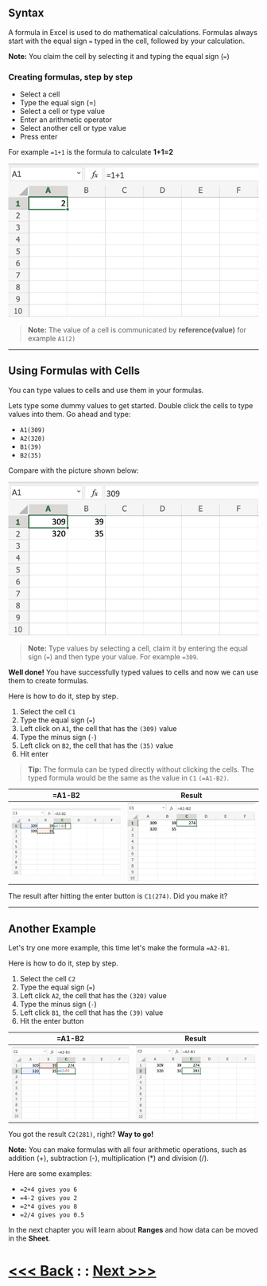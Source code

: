 ## Syntax

A formula in Excel is used to do mathematical calculations. Formulas always start with the equal sign `=` typed in the cell, followed by your calculation.

**Note:** You claim the cell by selecting it and typing the equal sign (`=`)

### Creating formulas, step by step

-   Select a cell
-   Type the equal sign (=)
-   Select a cell or type value
-   Enter an arithmetic operator
-   Select another cell or type value
-   Press enter

For example `=1+1` is the formula to calculate **1+1=2**

![alt text](excel_new.png)

>**Note:** The value of a cell is communicated by **reference(value)** for example `A1(2)`
___

## Using Formulas with Cells

You can type values to cells and use them in your formulas.

Lets type some dummy values to get started. Double click the cells to type values into them. Go ahead and type:

-   `A1(309)`
-   `A2(320)`
-   `B1(39)`
-   `B2(35)`

Compare with the picture shown below:

![alt text](excel_new2.png)

>**Note:** Type values by selecting a cell, claim it by entering the equal sign (`=`) and then type your value. For example `=309`.

**Well done!** You have successfully typed values to cells and now we can use them to create formulas.

Here is how to do it, step by step.

1.  Select the cell `C1`
2.  Type the equal sign (`=`)
3.  Left click on `A1`, the cell that has the `(309)` value
4.  Type the minus sign (`-`)
5.  Left click on `B2`, the cell that has the `(35)` value
6.  Hit enter

>**Tip:** The formula can be typed directly without clicking the cells. The typed formula would be the same as the value in `C1` `(=A1-B2)`.

| =A1-B2 | Result |
| -------- | -------- |
| ![alt text](excel_new3.png) | ![alt text](excel_new4.png) |

The result after hitting the enter button is `C1(274)`. Did you make it?
___

## Another Example

Let's try one more example, this time let's make the formula `=A2-B1`.

Here is how to do it, step by step.

1.  Select the cell `C2`
2.  Type the equal sign (`=`)
3.  Left click `A2`, the cell that has the `(320)` value
4.  Type the minus sign (`-`)
5.  Left click `B1`, the cell that has the `(39)` value
6.  Hit the enter button

| =A1-B2 | Result |
| -------- | -------- |
| ![alt text](excel_new5.png) | ![alt text](excel_new6.png) |

You got the result `C2(281)`, right? **Way to go!**

**Note:** You can make formulas with all four arithmetic operations, such as addition (+), subtraction (-), multiplication (\*) and division (/).

Here are some examples:

-   `=2+4 gives you 6`
-   `=4-2 gives you 2`
-   `=2*4 gives you 8`
-   `=2/4 gives you 0.5`

In the next chapter you will learn about **Ranges** and how data can be moved in the **Sheet**.

# [<<< Back](/03_Overview/Overview.md) : : [Next >>>](/05_Ranges/Ranges.md)